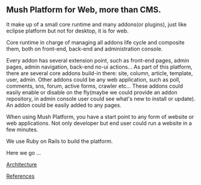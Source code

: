 ## Mush Platform for Web, more than CMS. ##

It make up of a small core runtime and  many addons(or plugins), just like eclipse platform but not for desktop, it is for web.

Core runtime in charge of managing all addons life cycle and composite them, both on front-end, back-end and administration console.

Every addon has several extension point, such as front-end pages, admin pages, admin navigation, back-end no-ui actions... As part of this platform, there are several core addons build-in there: site, column, article, template, user, admin. Other addons could be any web application, such as poll, comments, sns, forum, active forms, crawler etc... These addons could easily enable or disable on the fly(maybe we could provide an addon repository, in admin console user could see what's new to install or update). An addon could be easily added to any pages.

When using Mush Platform, you have a start point to any form of website or web applications. Not only developer but end user could run a website in a few minutes.

We use Ruby on Rails to build the platform.

Here we go ...

[Architecture](Architecture.md)

[References](References.md)